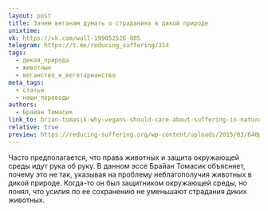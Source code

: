```yaml
---
layout: post
title: Зачем веганам думать о страданиях в дикой природе
unixtime: 
vk: https://vk.com/wall-199052526_605
telegram: https://t.me/reducing_suffering/314
tags:
  - дикая_природа
  - животные
  - веганство_и_вегетарианство
meta_tags:
  - статьи
  - наши_переводы
authors:
  - Брайан Томасик
link_to: brian-tomasik-why-vegans-should-care-about-suffering-in-nature.html
relative: true
preview: https://reducing-suffering.org/wp-content/uploads/2015/03/640px-Tenodera_sinensis_2_Luc_Viatour.jpg
---
```

Часто предполагается, что права животных и защита окружающей среды идут рука об руку. В данном эссе Брайан Томасик объясняет, почему это не так, указывая на проблему неблагополучия животных в дикой природе. Когда-то он был защитником окружающей среды, но понял, что усилия по ее сохранению не уменьшают страдания диких животных.

